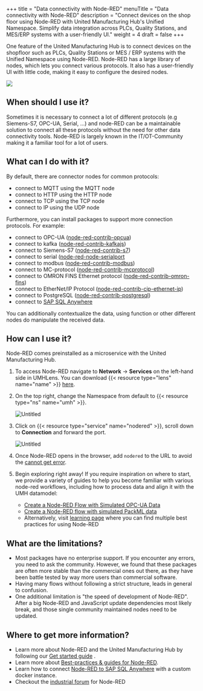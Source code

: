 +++
title = "Data connectivity with Node-RED"
menuTitle = "Data connectivity with Node-RED"
description = "Connect devices on the shop floor using Node-RED with United Manufacturing Hub's Unified Namespace. Simplify data integration across PLCs, Quality Stations, and MES/ERP systems with a user-friendly UI."
weight = 4
draft = false
+++

One feature of the United Manufacturing Hub is to connect devices on the shopfloor such as PLCs, Quality Stations or
MES / ERP systems with the Unified Namespace using Node-RED. 
Node-RED has a large library of nodes, which lets you connect various protocols. It also has a user-friendly UI
with little code, making it easy to configure the desired nodes.

![](/images/features/ifm-retrofitting/noderedDifferentProtocols.png?width=60%)

## When should I use it?

Sometimes it is necessary to connect a lot of different protocols (e.g Siemens-S7, OPC-UA, Serial, ...) and node-RED can be a maintainable
solution to connect all these protocols without the need for other data connectivity tools. Node-RED is largely known in 
the IT/OT-Community making it a familiar tool for a lot of users.

## What can I do with it?

By default, there are connector nodes for common protocols:

   - connect to MQTT using the MQTT node
   - connect to HTTP using the HTTP node
   - connect to TCP using the TCP node
   - connect to IP using the UDP node

Furthermore, you can install packages to support more connection protocols. For example:

   - connect to OPC-UA ([node-red-contrib-opcua](https://flows.nodered.org/node/node-red-contrib-opcua))
   - connect to kafka ([node-red-contrib-kafkajs](https://flows.nodered.org/node/node-red-contrib-kafkajs))
   - connect to Siemens-S7 ([node-red-contrib-s7](https://flows.nodered.org/node/node-red-contrib-s7))
   - connect to serial ([node-red-node-serialport]((https://flows.nodered.org/node/node-red-node-serialport))
   - connect to modbus ([node-red-contrib-modbus](https://flows.nodered.org/node/node-red-contrib-modbus))
   - connect to MC-protocol ([node-red-contrib-mcprotocol](https://flows.nodered.org/node/node-red-contrib-mcprotocol))
   - connect to OMRON FINS Ethernet protocol ([node-red-contrib-omron-fins](https://flows.nodered.org/node/node-red-contrib-omron-fins))
   - connect to EtherNet/IP Protocol ([node-red-contrib-cip-ethernet-ip](https://flows.nodered.org/node/node-red-contrib-cip-ethernet-ip))
   - connect to PostgreSQL ([node-red-contrib-postgresql](https://flows.nodered.org/node/node-red-contrib-postgresql))
   - connect to [SAP SQL Anywhere](https://learn.umh.app/course/connecting-to-sap-sql-anywhere-using-a-custom-node-red-instance/) 

You can additionally contextualize the data, using function or other different nodes do manipulate the 
received data.

## How can I use it?

Node-RED comes preinstalled as a microservice with the United Manufacturing Hub.

1. To access Node-RED navigate to **Network** -> **Services** on the left-hand side in UMHLens. You can download {{< resource type="lens" name="name" >}} [here](https://github.com/united-manufacturing-hub/UMHLens/releases).
2. On the top right, change the Namespace from default to {{< resource type="ns" name="umh" >}}.

   ![Untitled](/images/getstarted/managingTheSystem/getStartedManagingServices.png?width=75%)

3. Click on {{< resource type="service" name="nodered" >}}, scroll down to **Connection** and forward the port.

   ![Untitled](/images/getstarted/managingTheSystem/getStartedManagingForwarding.png?width=75%)
4. Once Node-RED opens in the browser, add `nodered` to the URL to avoid the [cannot get error](https://learn.umh.app/course/how-to-fix-cannot-get-error-in-node-red/).
5. Begin exploring right away! If you require inspiration on where to start, we provide a variety of guides to help you
      become familiar with various node-red workflows, including how to process data and align it with the UMH datamodel:

    - [Create a Node-RED Flow with Simulated OPC-UA Data](https://learn.umh.app/course/creating-a-node-red-flow-with-simulated-opc-ua-data/)
    - [Create a Node-RED flow with simulated PackML data](https://learn.umh.app/course/creating-a-node-red-flow-with-packml/)
    - Alternatively, visit [learning page](https://learn.umh.app/topic/node-red/) where you can find multiple best practices for using Node-RED



## What are the limitations?

- Most packages have no enterprise support. If you encounter any errors, you need to ask the community. 
  However, we found that these packages are often more stable than the commercial ones out there, 
  as they have been battle tested by way more users than commercial software.
- Having many flows without following a strict structure, leads in general to confusion.
- One additional limitation is "the speed of development of Node-RED". After a big Node-RED and JavaScript update
  dependencies most likely break, and those single community maintained nodes need to be updated.

## Where to get more information?

- Learn more about Node-RED and the United Manufacturing Hub by following our [Get started guide](/docs/getstarted/) .
- Learn more about [Best-practices & guides for Node-RED](https://learn.umh.app/topic/node-red/).
- Learn how to connect [Node-RED to SAP SQL Anywhere](https://learn.umh.app/course/connecting-to-sap-sql-anywhere-using-a-custom-node-red-instance/) with a custom docker instance.
- Checkout the [industrial forum](https://discourse.nodered.org/c/industrial/18) for Node-RED
